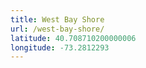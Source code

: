 ```yaml
---
title: West Bay Shore
url: /west-bay-shore/
latitude: 40.708710200000006
longitude: -73.2812293
---
```


